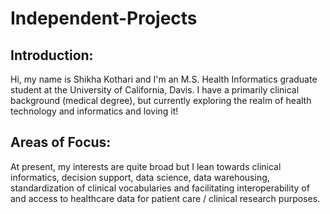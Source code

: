 # Independent-Projects
## Introduction:
Hi, my name is Shikha Kothari and I'm an M.S. Health Informatics graduate student at the University of California, Davis. I have a primarily clinical background (medical degree), but currently exploring the realm of health technology and informatics and loving it! 

## Areas of Focus:
At present, my interests are quite broad but I lean towards clinical informatics, decision support, data science, data warehousing, standardization of clinical vocabularies and facilitating interoperability of and access to healthcare data for patient care / clinical research purposes. 
